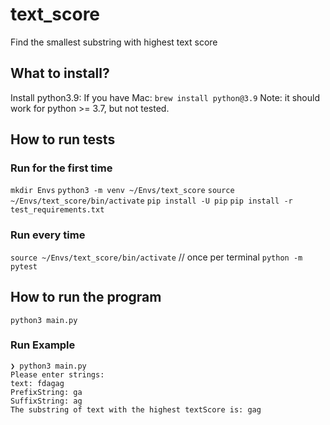 # text_score
Find the smallest substring with highest text score

## What to install?
Install python3.9:
If you have Mac: `brew install python@3.9`
Note: it should work for python >= 3.7, but not tested.

## How to run tests
### Run for the first time
`mkdir Envs`
`python3 -m venv ~/Envs/text_score`
`source ~/Envs/text_score/bin/activate`
`pip install -U pip`
`pip install -r test_requirements.txt`

### Run every time
`source ~/Envs/text_score/bin/activate`  // once per terminal
`python -m pytest`

## How to run the program
`python3 main.py`


### Run Example
```
❯ python3 main.py
Please enter strings:
text: fdagag
PrefixString: ga
SuffixString: ag
The substring of text with the highest textScore is: gag
```
